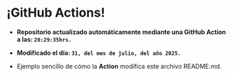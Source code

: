 # ¡GitHub Actions!
* **Repositorio actualizado automáticamente mediante una GitHub Action a las: `20:29:35hrs.`**
* **Modificado el día: `31, del mes de julio, del año 2025.`**

* Ejemplo sencillo de cómo la **Action** modifica este archivo README.md.
